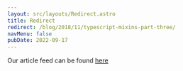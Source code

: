 ```yaml
---
layout: src/layouts/Redirect.astro
title: Redirect
redirect: /blog/2018/11/typescript-mixins-part-three/
navMenu: false
pubDate: 2022-09-17
---
```

<div>
Our article feed can be found <a href="/blog/2018/11/typescript-mixins-part-three/">here</a>
</div>
